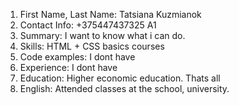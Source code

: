 1. First Name, Last Name: Tatsiana Kuzmianok
2. Contact Info: +375447437325 A1
3. Summary: I want to know what i can do.
4. Skills: HTML + CSS basics courses
5. Code examples: I dont have
6. Experience: I dont have
7. Education: Higher economic education. Thats all
8. English: Attended classes at the school, university.